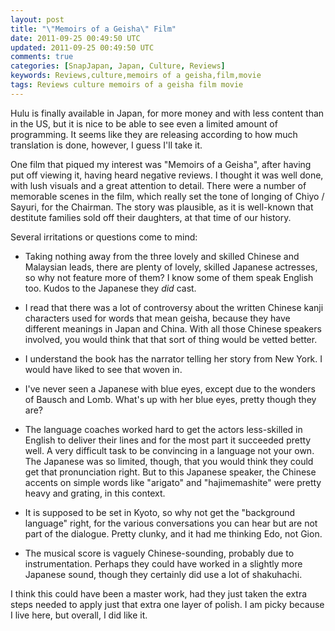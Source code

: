 ```yaml
---           
layout: post
title: "\"Memoirs of a Geisha\" Film"
date: 2011-09-25 00:49:50 UTC
updated: 2011-09-25 00:49:50 UTC
comments: true
categories: [SnapJapan, Japan, Culture, Reviews]
keywords: Reviews,culture,memoirs of a geisha,film,movie
tags: Reviews culture memoirs of a geisha film movie
---
```

 


Hulu is finally available in Japan, for more money and with less content than in the US, but it is nice to be able to see even a limited amount of programming. It seems like they are releasing according to how much translation is done, however, I guess I'll take it.




One film that piqued my interest was "Memoirs of a Geisha", after having put off viewing it, having heard negative reviews. I thought it was well done, with lush visuals and a great attention to detail. There were a number of memorable scenes in the film, which really set the tone of longing of Chiyo / Sayuri, for the Chairman. The story was plausible, as it is well-known that destitute families sold off their daughters, at that time of our history.




Several irritations or questions come to mind:


- Taking nothing away from the three lovely and skilled Chinese and Malaysian leads, there are plenty of lovely, skilled Japanese actresses, so why not feature more of them? I know some of them speak English too. Kudos to the Japanese they _did_ cast. 

- I read that there was a lot of controversy about the written Chinese kanji characters used for words that mean geisha, because they have different meanings in Japan and China. With all those Chinese speakers involved, you would think that that sort of thing would be vetted better. 

- I understand the book has the narrator telling her story from New York. I would have liked to see that woven in. 

- I've never seen a Japanese with blue eyes, except due to the wonders of Bausch and Lomb. What's up with her blue eyes, pretty though they are?

- The language coaches worked hard to get the actors less-skilled in English to deliver their lines and for the most part it succeeded pretty well. A very difficult task to be convincing in a language not your own. The Japanese was so limited, though, that you would think they could get that pronunciation right. But to this Japanese speaker, the Chinese accents on simple words like "arigato" and "hajimemashite" were pretty heavy and grating, in this context. 

- It is supposed to be set in Kyoto, so why not get the "background language" right, for the various conversations you can hear but are not part of the dialogue. Pretty clunky, and it had me thinking Edo, not Gion.

- The musical score is vaguely Chinese-sounding, probably due to instrumentation. Perhaps they could have worked in a slightly more Japanese sound, though they certainly did use a lot of shakuhachi. 



I think this could have been a master work, had they just taken the extra steps needed to apply just that extra one layer of polish. I am picky because I live here, but overall, I did like it.


